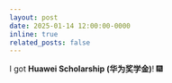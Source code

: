 ```yaml
---
layout: post
date: 2025-01-14 12:00:00-0000
inline: true
related_posts: false
---
```


I got **Huawei Scholarship (华为奖学金)**!  :fireworks:
